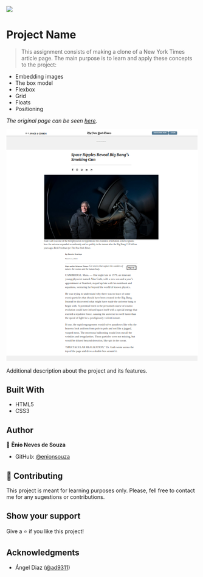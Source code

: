 ![](https://img.shields.io/badge/Microverse-blueviolet)

# Project Name

> This assignment consists of making a clone of a New York Times article page.
> The main purpose is to learn and apply these concepts to the project:

- Embedding images
- The box model
- Flexbox
- Grid
- Floats
- Positioning

_The original page can be seen [here](https://www.nytimes.com/2014/03/18/science/space/detection-of-waves-in-space-buttresses-landmark-theory-of-big-bang.html?_r=0)._

![screenshot](img/screenshot.png)

Additional description about the project and its features.

## Built With

- HTML5
- CSS3

## Author

👤 **Ênio Neves de Souza**

- GitHub: [@enionsouza](https://github.com/enionsouza)

## 🤝 Contributing

This project is meant for learning purposes only. Please, fell free to contact me for any sugestions or contributions.

## Show your support

Give a ⭐️ if you like this project!

## Acknowledgments

- Ángel Diaz ([@ad9311](https://github.com/ad9311/))
